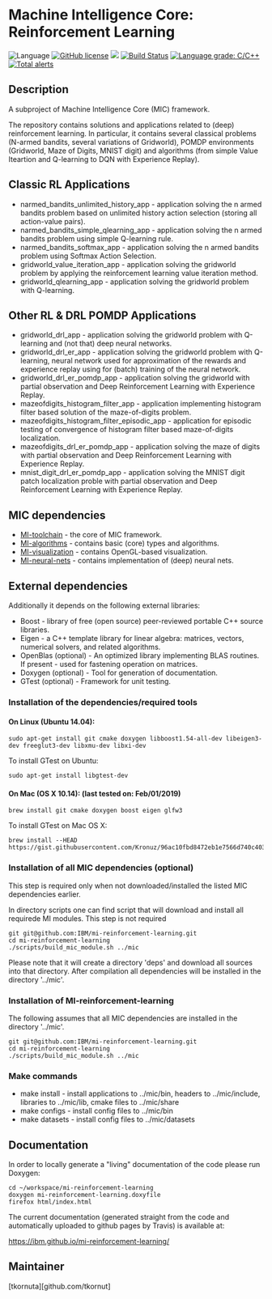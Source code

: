 # Machine Intelligence Core: Reinforcement Learning

![Language](https://img.shields.io/badge/language-C%2B%2B-blue.svg)
[![GitHub license](https://img.shields.io/github/license/IBM/mi-reinforcement-learning.svg)](https://github.com/IBM/mi-reinforcement-learning/blob/master/LICENSE)
![](https://img.shields.io/github/release/IBM/mi-reinforcement-learning.svg)
[![Build Status](https://travis-ci.com/IBM/mi-reinforcement-learning.svg?branch=master)](https://travis-ci.com/IBM/mi-reinforcement-learning)
[![Language grade: C/C++](https://img.shields.io/lgtm/grade/cpp/g/IBM/mi-reinforcement-learning.svg?logo=lgtm&logoWidth=18)](https://lgtm.com/projects/g/IBM/mi-reinforcement-learning/context:cpp)
[![Total alerts](https://img.shields.io/lgtm/alerts/g/IBM/mi-reinforcement-learning.svg?logo=lgtm&logoWidth=18)](https://lgtm.com/projects/g/IBM/mi-reinforcement-learning/alerts/)

## Description

A subproject of Machine Intelligence Core (MIC) framework.

The repository contains solutions and applications related to (deep) reinforcement learning.
In particular, it contains several classical problems (N-armed bandits, several variations of Gridworld), POMDP environments (Gridworld, Maze of Digits, MNIST digit) and algorithms (from simple Value Iteartion and Q-learning to DQN with Experience Replay).


## Classic RL Applications
   * narmed_bandits_unlimited_history_app - application solving the n armed bandits problem based on unlimited history action selection (storing all action-value pairs).
   * narmed_bandits_simple_qlearning_app - application solving the n armed bandits problem using simple Q-learning rule.
   * narmed_bandits_softmax_app - application solving the n armed bandits problem using Softmax Action Selection.
   * gridworld_value_iteration_app - application solving the gridworld problem by applying the reinforcement learning value iteration method.
   * gridworld_qlearning_app - application solving the gridworld problem with Q-learning.

## Other RL & DRL POMDP Applications
   * gridworld_drl_app - application solving the gridworld problem with Q-learning and (not that) deep neural networks.
   * gridworld_drl_er_app - application solving the gridworld problem with Q-learning, neural network used for approximation of the rewards and experience replay using for (batch) training of the neural network.
   * gridworld_drl_er_pomdp_app - application solving the gridworld with partial observation and Deep Reinforcement Learning with Experience Replay.
   * mazeofdigits_histogram_filter_app - application implementing histogram filter based solution of the maze-of-digits problem.
   * mazeofdigits_histogram_filter_episodic_app - application for episodic testing of convergence of histogram filter based maze-of-digits localization.
   * mazeofdigits_drl_er_pomdp_app - application solving the maze of digits with partial observation and Deep Reinforcement Learning with Experience Replay.
   * mnist_digit_drl_er_pomdp_app - application solving the MNIST digit patch localization proble with partial observation and Deep Reinforcement Learning with Experience Replay.


## MIC dependencies
   * [MI-toolchain](https://github.com/IBM/mi-toolchain) - the core of MIC framework.
   * [MI-algorithms](https://github.com/IBM/mi-algorithms) - contains basic (core) types and algorithms.
   * [MI-visualization](https://github.com/IBM/mi-visualization) - contains OpenGL-based visualization.
   * [MI-neural-nets](https://github.com/IBM/mi-neural-nets) - contains implementation of (deep) neural nets.


## External dependencies

Additionally it depends on the following external libraries:
   * Boost - library of free (open source) peer-reviewed portable C++ source libraries.
   * Eigen - a C++ template library for linear algebra: matrices, vectors, numerical solvers, and related algorithms.
   * OpenBlas (optional) - An optimized library implementing BLAS routines. If present - used for fastening operation on matrices.
   * Doxygen (optional) - Tool for generation of documentation.
   * GTest (optional) - Framework for unit testing.

### Installation of the dependencies/required tools

#### On Linux (Ubuntu 14.04):

    sudo apt-get install git cmake doxygen libboost1.54-all-dev libeigen3-dev freeglut3-dev libxmu-dev libxi-dev

To install GTest on Ubuntu:

    sudo apt-get install libgtest-dev

#### On Mac (OS X 10.14): (last tested on: Feb/01/2019)

    brew install git cmake doxygen boost eigen glfw3

To install GTest on Mac OS X:

    brew install --HEAD https://gist.githubusercontent.com/Kronuz/96ac10fbd8472eb1e7566d740c4034f8/raw/gtest.rb

### Installation of all MIC dependencies (optional)

This step is required only when not downloaded/installed the listed MIC dependencies earlier.

In directory scripts one can find script that will download and install all requirede MI modules.
This step is not required 
```
git git@github.com:IBM/mi-reinforcement-learning.git
cd mi-reinforcement-learning
./scripts/build_mic_module.sh ../mic
```
Please note that it will create a directory 'deps' and download all sources into that directory.
After compilation all dependencies will be installed in the directory '../mic'.

### Installation of MI-reinforcement-learning
The following assumes that all MIC dependencies are installed in the directory '../mic'.

```
git git@github.com:IBM/mi-reinforcement-learning.git
cd mi-reinforcement-learning
./scripts/build_mic_module.sh ../mic
```

### Make commands
   * make install - install applications to ../mic/bin, headers to ../mic/include, libraries to ../mic/lib, cmake files to ../mic/share
   * make configs - install config files to ../mic/bin
   * make datasets - install config files to ../mic/datasets

## Documentation

In order to locally generate a "living" documentation of the code please run Doxygen:

    cd ~/workspace/mi-reinforcement-learning
    doxygen mi-reinforcement-learning.doxyfile
    firefox html/index.html

The current documentation (generated straight from the code and automatically uploaded to github pages by Travis) is available at:

https://ibm.github.io/mi-reinforcement-learning/

Maintainer
----------
[tkornuta][github.com/tkornut]


